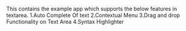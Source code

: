 This contains the example app which supports the below features in textarea.
1.Auto Complete Of text
2.Contextual Menu
3.Drag and drop Functionality on Text Area
4.Syntax Highlighter